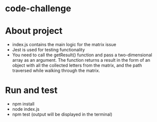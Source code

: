 # code-challenge

# About project

- index.js contains the main logic for the matrix issue
- Jest is used for testing functionality
- You need to call the getResult() function and pass a two-dimensional array as an argument. The function returns a result in the form of an object with all the collected letters from the matrix, and the path traversed while walking through the matrix.

# Run and test

- npm install
- node index.js
- npm test (output will be displayed in the terminal)
